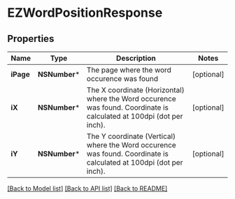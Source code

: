 # EZWordPositionResponse

## Properties
Name | Type | Description | Notes
------------ | ------------- | ------------- | -------------
**iPage** | **NSNumber*** | The page where the word occurence was found | [optional] 
**iX** | **NSNumber*** | The X coordinate (Horizontal) where the Word occurence was found.  Coordinate is calculated at 100dpi (dot per inch). | [optional] 
**iY** | **NSNumber*** | The Y coordinate (Vertical) where the Word occurence was found.  Coordinate is calculated at 100dpi (dot per inch). | [optional] 

[[Back to Model list]](../README.md#documentation-for-models) [[Back to API list]](../README.md#documentation-for-api-endpoints) [[Back to README]](../README.md)



